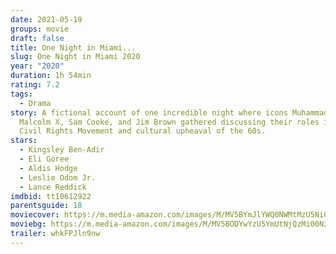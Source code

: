 ```yaml
---
date: 2021-05-19
groups: movie
draft: false
title: One Night in Miami...
slug: One Night in Miami 2020
year: "2020"
duration: 1h 54min
rating: 7.2
tags:
  - Drama
story: A fictional account of one incredible night where icons Muhammad Ali,
  Malcolm X, Sam Cooke, and Jim Brown gathered discussing their roles in the
  Civil Rights Movement and cultural upheaval of the 60s.
stars:
  - Kingsley Ben-Adir
  - Eli Goree
  - Aldis Hodge
  - Leslie Odom Jr.
  - Lance Reddick
imdbid: tt10612922
parentsguide: 18
moviecover: https://m.media-amazon.com/images/M/MV5BYmJlYWQ0NWMtMzU5Ni00MDNhLTk2YmUtYWYzZTJhMDMxMzE0XkEyXkFqcGdeQXVyODE0OTU5Nzg@._V1_FMjpg_UY869_.jpg
moviebg: https://m.media-amazon.com/images/M/MV5BODYwYzU5YmUtNjQzMi00NzU2LWE4NzItMDk1ZjE4YTIxNjJiXkEyXkFqcGdeQXVyMTEyMjM2NDc2._V1_FMjpg_UX1280_.jpg
trailer: whkFPJln9nw
---
```

